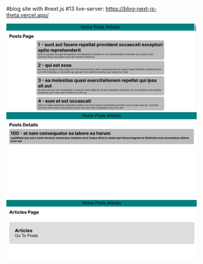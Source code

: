 #blog site with #next.js #13
live-server: https://blog-next-js-theta.vercel.app/

![Blog(posts page)](https://github.com/Mandela95/Blog-Next.js/blob/main/Images/posts%20page.png?raw=true)
![Blog(post details)](https://github.com/Mandela95/Blog-Next.js/blob/main/Images/post%20details.png?raw=true)
![Blog(articles)](https://github.com/Mandela95/Blog-Next.js/blob/main/Images/articles.png?raw=true)
